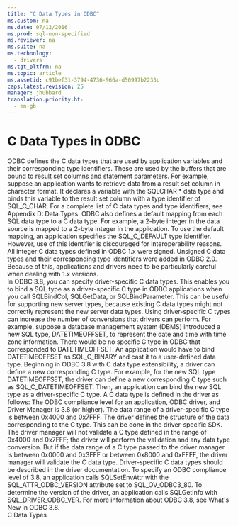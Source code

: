 ```yaml
---
title: "C Data Types in ODBC"
ms.custom: na
ms.date: 07/12/2016
ms.prod: sql-non-specified
ms.reviewer: na
ms.suite: na
ms.technology: 
  - drivers
ms.tgt_pltfrm: na
ms.topic: article
ms.assetid: c91bef31-3794-4736-966a-d50997b2233c
caps.latest.revision: 25
manager: jhubbard
translation.priority.ht: 
  - en-gb
---
```

# C Data Types in ODBC
<?xml version="1.0" encoding="utf-8"?>
<developerConceptualDocument xmlns="http://ddue.schemas.microsoft.com/authoring/2003/5" xmlns:xlink="http://www.w3.org/1999/xlink" xmlns:xsi="http://www.w3.org/2001/XMLSchema-instance" xsi:schemaLocation="http://ddue.schemas.microsoft.com/authoring/2003/5 http://dduestorage.blob.core.windows.net/ddueschema/developer.xsd">
  <introduction>
    <para>ODBC defines the C data types that are used by application variables and their corresponding type identifiers. These are used by the buffers that are bound to result set columns and statement parameters. For example, suppose an application wants to retrieve data from a result set column in character format. It declares a variable with the SQLCHAR * data type and binds this variable to the result set column with a type identifier of SQL_C_CHAR. For a complete list of C data types and type identifiers, see <legacyLink xlink:href="981d49c3-3531-4543-aa75-5bd9e4f67000">Appendix D: Data Types</legacyLink>.</para>
    <para>ODBC also defines a default mapping from each SQL data type to a C data type. For example, a 2-byte integer in the data source is mapped to a 2-byte integer in the application. To use the default mapping, an application specifies the SQL_C_DEFAULT type identifier. However, use of this identifier is discouraged for interoperability reasons.</para>
    <para>All integer C data types defined in ODBC 1<legacyItalic>.x</legacyItalic> were signed. Unsigned C data types and their corresponding type identifiers were added in ODBC 2.0. Because of this, applications and drivers need to be particularly careful when dealing with 1<legacyItalic>.x</legacyItalic> versions.</para>
  </introduction>
  <section>
    <title>C Data Type Extensibility</title>
    <content>
      <para>In ODBC 3.8, you can specify driver-specific C data types. This enables you to bind a SQL type as a driver-specific C type in ODBC applications when you call <legacyLink xlink:href="41a37655-84cd-423f-9daa-e0b47b88dc54">SQLBindCol</legacyLink>, <legacyLink xlink:href="e3c1356a-5db7-4186-85fd-8b74633317e8">SQLGetData</legacyLink>, or <legacyLink xlink:href="38349d4b-be03-46f9-9d6a-e50dd144e225">SQLBindParameter</legacyLink>. This can be useful for supporting new server types, because existing C data types might not correctly represent the new server data types. Using driver-specific C types can increase the number of conversions that drivers can perform.</para>
      <para>For example, suppose a database management system (DBMS) introduced a new SQL type, <languageKeyword>DATETIMEOFFSET</languageKeyword>, to represent the date and time with time zone information. There would be no specific C type in ODBC that corresponded to <languageKeyword>DATETIMEOFFSET</languageKeyword>. An application would have to bind <languageKeyword>DATETIMEOFFSET</languageKeyword> as SQL_C_BINARY and cast it to a user-defined data type. Beginning in ODBC 3.8 with C data type extensibility, a driver can define a new corresponding C type. For example, for the new SQL type DATETIMEOFFSET, the driver can define a new corresponding C type such as SQL_C_DATETIMEOFFSET. Then, an application can bind the new SQL type as a driver-specific C type.</para>
      <para>A C data type is defined in the driver as follows: </para>
      <list class="bullet">
        <listItem>
          <para>The ODBC compliance level for an application, ODBC driver, and Driver Manager is 3.8 (or higher).</para>
        </listItem>
        <listItem>
          <para>The data range of a driver-specific C type is between 0x4000 and 0x7FFF.</para>
        </listItem>
        <listItem>
          <para>The driver defines the structure of the data corresponding to the C type.  This can be done in the driver-specific SDK.</para>
        </listItem>
      </list>
      <para>The driver manager will not validate a C type defined in the range of 0x4000 and 0x7FFF; the driver will perform the validation and any data type conversion. But if the data range of a C type passed to the driver manager is between 0x0000 and 0x3FFF or between 0x8000 and 0xFFFF, the driver manager will validate the C data type.</para>
      <alert class="note">
        <para>Driver-specific C data types should be described in the driver documentation.</para>
      </alert>
      <para>To specify an ODBC compliance level of 3.8, an application calls <legacyLink xlink:href="0343241c-4b15-4d4b-aa2b-2e8ab5215cd2">SQLSetEnvAttr</legacyLink> with the SQL_ATTR_ODBC_VERSION attribute set to <languageKeyword>SQL_OV_ODBC3_80</languageKeyword>. To determine the version of the driver, an application calls <unmanagedCodeEntityReference>SQLGetInfo</unmanagedCodeEntityReference> with SQL_DRIVER_ODBC_VER.</para>
      <para>For more information about ODBC 3.8, see <link xlink:href="854f0bb4-17e9-489b-9595-eefffb8ba99f">What's New in ODBC 3.8</link>. </para>
    </content>
  </section>
  <relatedTopics>
<link xlink:href="b681d260-3dbb-47df-a616-4910d727add7">C Data Types</link>
</relatedTopics>
</developerConceptualDocument>